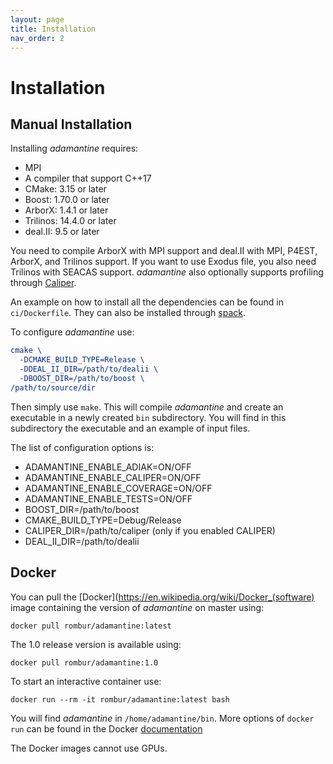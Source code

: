 ```yaml
---
layout: page
title: Installation
nav_order: 2
---
```


# Installation

## Manual Installation
Installing *adamantine* requires:
* MPI
* A compiler that support C++17
* CMake: 3.15 or later
* Boost: 1.70.0 or later
* ArborX: 1.4.1 or later
* Trilinos: 14.4.0 or later
* deal.II: 9.5 or later

You need to compile ArborX with MPI support and deal.II with MPI, P4EST, ArborX, and Trilinos support. If you want to use Exodus file, you also need Trilinos with SEACAS support.
*adamantine* also optionally supports profiling through [Caliper](https://github.com/llnl/Caliper).

An example on how to install all the dependencies can be found in
`ci/Dockerfile`. They can also be installed through
[spack](https://github.com/spack/spack).

To configure *adamantine* use:
```CMake
cmake \
  -DCMAKE_BUILD_TYPE=Release \
  -DDEAL_II_DIR=/path/to/dealii \
  -DBOOST_DIR=/path/to/boost \
/path/to/source/dir
```
Then simply use `make`. This will compile *adamantine* and create an executable
in a newly created `bin` subdirectory. You will find in this subdirectory the
executable and an example of input files.

The list of configuration options is:
* ADAMANTINE\_ENABLE\_ADIAK=ON/OFF
* ADAMANTINE\_ENABLE\_CALIPER=ON/OFF
* ADAMANTINE\_ENABLE\_COVERAGE=ON/OFF
* ADAMANTINE\_ENABLE\_TESTS=ON/OFF
* BOOST\_DIR=/path/to/boost
* CMAKE\_BUILD\_TYPE=Debug/Release
* CALIPER\_DIR=/path/to/caliper (only if you enabled CALIPER)
* DEAL\_II\_DIR=/path/to/dealii

## Docker
You can pull the [Docker](https://en.wikipedia.org/wiki/Docker_(software) image containing the version of *adamantine* on master using:
```
docker pull rombur/adamantine:latest
```
The 1.0 release version is available using:
```
docker pull rombur/adamantine:1.0
```
To start an interactive container use:
```
docker run --rm -it rombur/adamantine:latest bash
```
You will find *adamantine* in `/home/adamantine/bin`. More options of `docker
run` can be found in the Docker [documentation](https://docs.docker.com/reference/cli/docker/container/run/)

The Docker images cannot use GPUs.
